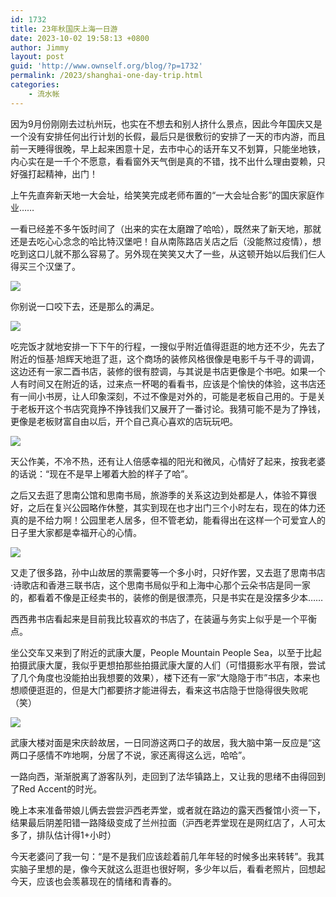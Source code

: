 ```yaml
---
id: 1732
title: 23年秋国庆上海一日游
date: 2023-10-02 19:58:13 +0800
author: Jimmy
layout: post
guid: 'http://www.ownself.org/blog/?p=1732'
permalink: /2023/shanghai-one-day-trip.html
categories:
    - 流水帐
---
```


因为9月份刚刚去过杭州玩，也实在不想去和别人挤什么景点，因此今年国庆又是一个没有安排任何出行计划的长假，最后只是很敷衍的安排了一天的市内游，而且前一天睡得很晚，早上起来困意十足，去市中心的话开车又不划算，只能坐地铁，内心实在是一千个不愿意，看看窗外天气倒是真的不错，找不出什么理由耍赖，只好强打起精神，出门！

上午先直奔新天地一大会址，给笑笑完成老师布置的“一大会址合影”的国庆家庭作业……

一看已经差不多午饭时间了（出来的实在太磨蹭了哈哈），既然来了新天地，那就还是去吃心心念念的哈比特汉堡吧！自从南陈路店关店之后（没能熬过疫情），想吃到这口儿就不那么容易了。另外现在笑笑又大了一些，从这顿开始以后我们仨人得买三个汉堡了。

![](/assets/2023/20231002_114454_哈比特汉堡.jpg)

你别说一口咬下去，还是那么的满足。

![](/assets/2023/20231002_121702_笑笑和妈妈.jpg)

吃完饭才就地安排一下下午的行程，一搜似乎附近值得逛逛的地方还不少，先去了附近的恒基·旭辉天地逛了逛，这个商场的装修风格很像是电影千与千寻的调调，这边还有一家二酉书店，装修的很有腔调，与其说是书店更像是个书吧。如果一个人有时间又在附近的话，过来点一杯喝的看看书，应该是个愉快的体验，这书店还有一间小书房，让人印象深刻，不过不像是对外的，可能是老板自己用的。于是关于老板开这个书店究竟挣不挣钱我们又展开了一番讨论。我猜可能不是为了挣钱，更像是老板财富自由以后，开个自己真心喜欢的店玩玩吧。

![](/assets/2023/20231003_134550_旭辉天地.jpg)

天公作美，不冷不热，还有让人倍感幸福的阳光和微风，心情好了起来，按我老婆的话说：“现在不是早上嘟着大脸的样子了哈”。

之后又去逛了思南公馆和思南书局，旅游季的关系这边到处都是人，体验不算很好，之后在复兴公园略作休整，其实到现在也才出门三个小时左右，现在的体力还真的是不给力啊！公园里老人居多，但不管老幼，能看得出在这样一个可爱宜人的日子里大家都是幸福开心的心情。

![](/assets/2023/20231002_134424_复兴公园.jpg)

又走了很多路，孙中山故居的票需要等一个多小时，只好作罢，又去逛了思南书店·诗歌店和香港三联书店，这个思南书局似乎和上海中心那个云朵书店是同一家的，都看着不像是正经卖书的，装修的倒是很漂亮，只是书实在是没摆多少本……

西西弗书店看起来是目前我比较喜欢的书店了，在装逼与务实上似乎是一个平衡点。

坐公交车又来到了附近的武康大厦，People Mountain People Sea，以至于比起拍摄武康大厦，我似乎更想拍那些拍摄武康大厦的人们（可惜摄影水平有限，尝试了几个角度也没能拍出我想要的效果），楼下还有一家“大隐隐于市”书店，本来也想顺便逛逛的，但是大门都要挤才能进得去，看来这书店隐于世隐得很失败呢（笑）

![](/assets/2023/20231003_134734_武康大楼.jpg)

武康大楼对面是宋庆龄故居，一日同游这两口子的故居，我大脑中第一反应是“这两口子感情不咋地啊，分居了不说，家还离得这么远，哈哈”。

一路向西，渐渐脱离了游客队列，走回到了法华镇路上，又让我的思绪不由得回到了Red Accent的时光。

晚上本来准备带娘儿俩去尝尝沪西老弄堂，或者就在路边的露天西餐馆小资一下，结果最后阴差阳错一路降级变成了兰州拉面（沪西老弄堂现在是网红店了，人可太多了，排队估计得1+小时）

今天老婆问了我一句：“是不是我们应该趁着前几年年轻的时候多出来转转”。我其实脑子里想的是，像今天就这么逛逛也很好啊，多少年以后，看看老照片，回想起今天，应该也会羡慕现在的情绪和青春的。